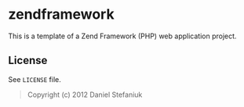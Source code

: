 zendframework
=============

This is a template of a Zend Framework (PHP) web application project.

License
-------

See `LICENSE` file.

> Copyright (c) 2012 Daniel Stefaniuk
